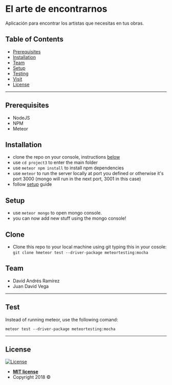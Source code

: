 # El arte de encontrarnos

Aplicación para encontrar los artistas que necesitas en tus obras.

## Table of Contents

- [Prerequisites](#prerequisites)
- [Installation](#installation)
- [Team](#team)
- [Setup](#setup)
- [Testing](#testing)
- [Visit](#visit)
- [License](#license)

---

## Prerequisites

- NodeJS
- NPM
- Meteor

## Installation

- clone the repo on your console, instructions [below](#clone)
- use `cd project3` to enter the main folder
- use `meteor npm install` to install npm dependencies
- use `meteor` to run the server locally at port you defined or otherwise it's port 3000 (mongo will run in the next port, 3001 in this case)
- follow [setup](#setup) guide

## Setup
- use `meteor mongo` to open mongo console.
- you can now add new stuff using the mongo console! 

## Clone

- Clone this repo to your local machine using git typing this in your cosole: `git clone hmeteor test --driver-package meteortesting:mocha` 

## Team

- David Andrés Ramírez
- Juan David Vega

---

## Test

Instead of running meteor, use the following comand:

`meteor test --driver-package meteortesting:mocha`

---

## License

[![License](http://img.shields.io/:license-mit-blue.svg?style=flat-square)](http://badges.mit-license.org)

- **[MIT license](http://opensource.org/licenses/mit-license.php)**
- Copyright 2018 © 
